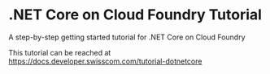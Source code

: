 # .NET Core on Cloud Foundry Tutorial

A step-by-step getting started tutorial for .NET Core on Cloud Foundry

This tutorial can be reached at <https://docs.developer.swisscom.com/tutorial-dotnetcore>
